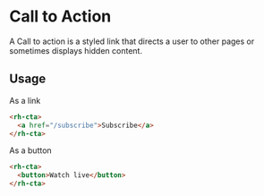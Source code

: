 # Call to Action
A Call to action is a styled link that directs a user to other pages or sometimes displays hidden content.

## Usage

As a link
```html
<rh-cta>
  <a href="/subscribe">Subscribe</a>
</rh-cta>
```

As a button
```html
<rh-cta>
  <button>Watch live</button>
</rh-cta>
```
